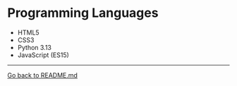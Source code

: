 # Programming Languages

- HTML5  
- CSS3  
- Python 3.13  
- JavaScript (ES15)  

---
[Go back to README.md](../README.md)
